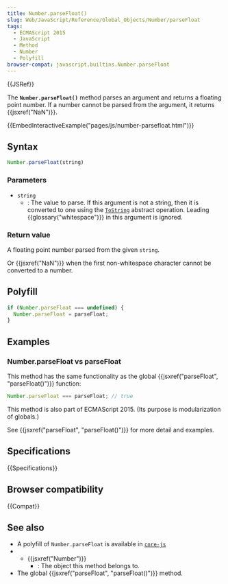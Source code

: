 ```yaml
---
title: Number.parseFloat()
slug: Web/JavaScript/Reference/Global_Objects/Number/parseFloat
tags:
  - ECMAScript 2015
  - JavaScript
  - Method
  - Number
  - Polyfill
browser-compat: javascript.builtins.Number.parseFloat
---
```

{{JSRef}}

The **`Number.parseFloat()`** method parses an argument and returns a floating
point number. If a number cannot be parsed from the argument, it returns
{{jsxref("NaN")}}.

{{EmbedInteractiveExample("pages/js/number-parsefloat.html")}}

## Syntax

```js
Number.parseFloat(string)
```

### Parameters

*   `string`
    *   : The value to parse. If this argument is not a string, then it is converted
        to one using the [`ToString`](https://tc39.es/ecma262/#sec-tostring)
        abstract operation. Leading {{glossary("whitespace")}} in this
        argument is ignored.

### Return value

A floating point number parsed from the given `string`.

Or {{jsxref("NaN")}} when the first non-whitespace character cannot be
converted to a number.

## Polyfill

```js
if (Number.parseFloat === undefined) {
  Number.parseFloat = parseFloat;
}
```

## Examples

### Number.parseFloat vs parseFloat

This method has the same functionality as the global
{{jsxref("parseFloat", "parseFloat()")}} function:

```js
Number.parseFloat === parseFloat; // true
```

This method is also part of ECMAScript 2015. (Its purpose is modularization of
globals.)

See {{jsxref("parseFloat", "parseFloat()")}} for more detail and
examples.

## Specifications

{{Specifications}}

## Browser compatibility

{{Compat}}

## See also

*   A polyfill of `Number.parseFloat` is available in
    [`core-js`](https://github.com/zloirock/core-js#ecmascript-number)
*   *   {{jsxref("Number")}}
        *   : The object this method belongs to.
*   The global {{jsxref("parseFloat", "parseFloat()")}} method.
